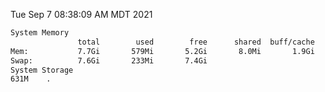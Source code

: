 Tue Sep  7 08:38:09 AM MDT 2021
```bash
System Memory
               total        used        free      shared  buff/cache   available
Mem:           7.7Gi       579Mi       5.2Gi       8.0Mi       1.9Gi       6.8Gi
Swap:          7.6Gi       233Mi       7.4Gi
System Storage
631M	.
```
```bash
